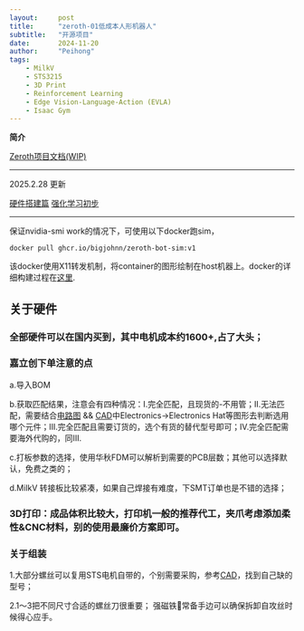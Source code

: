 ```yaml
---
layout:     post
title:      "zeroth-01低成本人形机器人"
subtitle:   "开源项目"
date:       2024-11-20
author:     "Peihong"
tags:
    - MilkV
    - STS3215
    - 3D Print
    - Reinforcement Learning
    - Edge Vision-Language-Action (EVLA)
    - Isaac Gym
---
```


**简介**

[Zeroth项目文档(WIP)](https://docs.zeroth.bot/)

-----------------------------

2025.2.28 更新

[硬件搭建篇](https://mp.weixin.qq.com/s?__biz=MzkzMzY0NjgxOA==&mid=2247484801&idx=1&sn=61faa2786bf82c8aa829d425743ac236&scene=21#wechat_redirect)
[强化学习初步](https://mp.weixin.qq.com/s/wyHFt1uXv3qZHsnYpxycgg)

-------------------------------------------

保证nvidia-smi work的情况下，可使用以下docker跑sim，
```
docker pull ghcr.io/bigjohnn/zeroth-bot-sim:v1
```
该docker使用X11转发机制，将container的图形绘制在host机器上。docker的详细构建过程在[这里](https://github.com/BigJohnn/sim/tree/master/docker).

## **关于硬件**

### 全部硬件可以在国内买到，其中电机成本约1600+,占了大头；

### 嘉立创下单注意的点

a.导入BOM

b.获取匹配结果，注意会有四种情况：I.完全匹配，且现货的-不用管；II.无法匹配，需要结合[电路图](https://github.com/zeroth-robotics/zeroth-bot/blob/84d22a78be6f2de016b635bc210d160ce3fa3bdc/hardware/Electronics/IMU%20Mount%2C%20Rev%20A/IMU%20Mount%20Schematic.pdf) && [CAD](https://cad.onshape.com/documents/b4672a7f8ce3947bd250f2c1/w/ff02744612b3ad395d4541a6/e/6e9a04dde965d2dab1a3d9af)中Electronics->Electronics Hat等图形去判断选用哪个元件；III.完全匹配且需要订货的，选个有货的替代型号即可；IV.完全匹配需要海外代购的，同III.

c.打板参数的选择，使用华秋FDM可以解析到需要的PCB层数；其他可以选择默认，免费之类的；

d.MilkV 转接板比较紧凑，如果自己焊接有难度，下SMT订单也是不错的选择；

### 3D打印：成品体积比较大，打印机一般的推荐代工，夹爪考虑添加柔性&CNC材料，别的使用最廉价方案即可。

### 关于组装

1.大部分螺丝可以复用STS电机自带的，个别需要采购，参考[CAD](https://cad.onshape.com/documents/b4672a7f8ce3947bd250f2c1/w/ff02744612b3ad395d4541a6/e/6e9a04dde965d2dab1a3d9af)，找到自己缺的型号；

2.1～3把不同尺寸合适的螺丝刀很重要； 强磁铁🧲常备手边可以确保拆卸自攻丝时候得心应手。
    